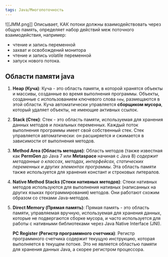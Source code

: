 ```yaml
---
tags: Java/Многопоточность
---
```

![[JMM.png]]
Описывает, КАК потоки должны взаимодействовать через общую память,
определяет набор действий меж поточного взаимодействия, например:
- чтение и запись переменной
- захват и освобождений монитора
- чтение и запись volatile переменной
- запуск нового потока.

## Области памяти java
1. **Heap (Куча)**: Куча - это область памяти, в которой хранятся объекты и массивы, созданные во время выполнения программы. Объекты, созданные с использованием ключевого слова `new`, размещаются в этой области. Куча автоматически управляется **сборщиком мусора**, который удаляет объекты, не имеющие активных ссылок.

2. **Stack (Стек)**: Стек - это область памяти, используемая для хранения данных методов и локальных переменных. Каждый поток выполнения программы имеет свой собственный стек. Стек управляется автоматически: он расширяется и сжимается в зависимости от выполнения методов.

3. **Method Area (Область методов)**: Область методов (также известная как **PermGen** до Java 7 или **Metaspace** начиная с Java 8) *содержит метаданные о классах, методах, интерфейсах, статических переменных и других элементах программы*. Эта область памяти также используется для хранения констант и строковых литералов.

5. **Native Method Stacks (Стеки нативных методов)**: Стеки нативных методов используются для выполнения нативных (написанных на других языках программирования) методов. Они работают схожим образом со стеками Java-методов.

6. **Direct Memory (Прямая память)**: Прямая память - это область памяти, управляемая вручную, используемая для хранения данных, которые не подвергаются сборке мусора, и часто используется для работы с нативными библиотеками через Java Native Interface (JNI).

	 **PC Register (Регистр программного счетчика)**: Регистр программного счетчика содержит текущую инструкцию, которая выполняется в текущем потоке. Это не является областью памяти для хранения данных Java, а скорее регистром процессора.

